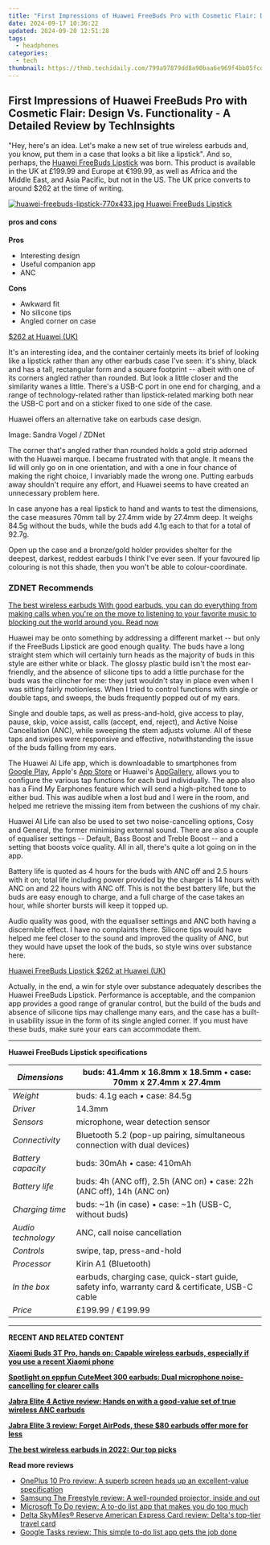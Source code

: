 ```yaml
---
title: "First Impressions of Huawei FreeBuds Pro with Cosmetic Flair: Design Vs. Functionality - A Detailed Review by TechInsights"
date: 2024-09-17 10:36:22
updated: 2024-09-20 12:51:28
tags:
  - headphones
categories:
  - tech
thumbnail: https://thmb.techidaily.com/799a97879dd8a90baa6e969f4bb05fcde15523a2765ac1b15d1b78fad2268973.jpg
---
```


## First Impressions of Huawei FreeBuds Pro with Cosmetic Flair: Design Vs. Functionality - A Detailed Review by TechInsights

"Hey, here's an idea. Let's make a new set of true wireless earbuds and, you know, put them in a case that looks a bit like a lipstick". And so, perhaps, the [Huawei FreeBuds Lipstick](https://consumer.huawei.com/uk/headphones/freebuds-lipstick/) was born. This product is available in the UK at £199.99 and Europe at €199.99, as well as Africa and the Middle East, and Asia Pacific, but not in the US. The UK price converts to around $262 at the time of writing. 

[![huawei-freebuds-lipstick-770x433.jpg](https://www.zdnet.com/a/img/2022/04/06/0e2b0d5f-094c-48ad-bdd5-d4dc7cec7216/huawei-freebuds-lipstick-770x433.jpg) Huawei FreeBuds Lipstick](https://consumer.huawei.com/uk/headphones/freebuds-lipstick/buy/) 

#### pros and cons

**Pros** 
* Interesting design
* Useful companion app
* ANC

**Cons** 
* Awkward fit
* No silicone tips
* Angled corner on case

[$262 at Huawei (UK)](https://consumer.huawei.com/uk/headphones/freebuds-lipstick/buy/)

It's an interesting idea, and the container certainly meets its brief of looking like a lipstick rather than any other earbuds case I've seen: it's shiny, black and has a tall, rectangular form and a square footprint -- albeit with one of its corners angled rather than rounded. But look a little closer and the similarity wanes a little. There's a USB-C port in one end for charging, and a range of technology-related rather than lipstick-related marking both near the USB-C port and on a sticker fixed to one side of the case. 

Huawei offers an alternative take on earbuds case design.

Image: Sandra Vogel / ZDNet

The corner that's angled rather than rounded holds a gold strip adorned with the Huawei marque. I became frustrated with that angle. It means the lid will only go on in one orientation, and with a one in four chance of making the right choice, I invariably made the wrong one. Putting earbuds away shouldn't require any effort, and Huawei seems to have created an unnecessary problem here. 

In case anyone has a real lipstick to hand and wants to test the dimensions, the case measures 70mm tall by 27.4mm wide by 27.4mm deep. It weighs 84.5g without the buds, while the buds add 4.1g each to that for a total of 92.7g. 

Open up the case and a bronze/gold holder provides shelter for the deepest, darkest, reddest earbuds I think I've ever seen. If your favoured lip colouring is not this shade, then you won't be able to colour-coordinate. 

### **ZDNET** Recommends

[The best wireless earbuds With good earbuds, you can do everything from making calls when you're on the move to listening to your favorite music to blocking out the world around you.  Read now](https://www.zdnet.com/article/best-wireless-earbuds/)

Huawei may be onto something by addressing a different market -- but only if the FreeBuds Lipstick are good enough quality. The buds have a long straight stem which will certainly turn heads as the majority of buds in this style are either white or black. The glossy plastic build isn't the most ear-friendly, and the absence of silicone tips to add a little purchase for the buds was the clincher for me: they just wouldn't stay in place even when I was sitting fairly motionless. When I tried to control functions with single or double taps, and sweeps, the buds frequently popped out of my ears. 

Single and double taps, as well as press-and-hold, give access to play, pause, skip, voice assist, calls (accept, end, reject), and Active Noise Cancellation (ANC), while sweeping the stem adjusts volume. All of these taps and swipes were responsive and effective, notwithstanding the issue of the buds falling from my ears. 

The Huawei AI Life app, which is downloadable to smartphones from [Google Play](https://play.google.com/store/apps/details?id=com.huaweioverseas.smarthome&hl=en%5FGB&gl=US), Apple's [App Store](https://apps.apple.com/us/app/huawei-ai-life/id1266194141) or Huawei's [AppGallery](https://appgallery.huawei.com/app/C10406921), allows you to configure the various tap functions for each bud individually. The app also has a Find My Earphones feature which will send a high-pitched tone to either bud. This was audible when a lost bud and I were in the room, and helped me retrieve the missing item from between the cushions of my chair. 

Huawei AI Life can also be used to set two noise-cancelling options, Cosy and General, the former minimising external sound. There are also a couple of equaliser settings -- Default, Bass Boost and Treble Boost -- and a setting that boosts voice quality. All in all, there's quite a lot going on in the app. 

Battery life is quoted as 4 hours for the buds with ANC off and 2.5 hours with it on; total life including power provided by the charger is 14 hours with ANC on and 22 hours with ANC off. This is not the best battery life, but the buds are easy enough to charge, and a full charge of the case takes an hour, while shorter bursts will keep it topped up. 

Audio quality was good, with the equaliser settings and ANC both having a discernible effect. I have no complaints there. Silicone tips would have helped me feel closer to the sound and improved the quality of ANC, but they would have upset the look of the buds, so style wins over substance here. 

[Huawei FreeBuds Lipstick $262 at Huawei (UK)](https://consumer.huawei.com/uk/headphones/freebuds-lipstick/buy/)

Actually, in the end, a win for style over substance adequately describes the Huawei FreeBuds Lipstick. Performance is acceptable, and the companion app provides a good range of granular control, but the build of the buds and absence of silicone tips may challenge many ears, and the case has a built-in usability issue in the form of its single angled corner. If you must have these buds, make sure your ears can accommodate them. 

---

**Huawei FreeBuds Lipstick specifications**

| _Dimensions_       | buds: 41.4mm x 16.8mm x 18.5mm • case: 70mm x 27.4mm x 27.4mm                                    |
| ------------------ | ------------------------------------------------------------------------------------------------ |
| _Weight_           | buds: 4.1g each • case: 84.5g                                                                    |
| _Driver_           | 14.3mm                                                                                           |
| _Sensors_          | microphone, wear detection sensor                                                                |
| _Connectivity_     | Bluetooth 5.2 (pop-up pairing, simultaneous connection with dual devices)                        |
| _Battery capacity_ | buds: 30mAh • case: 410mAh                                                                       |
| _Battery life_     | buds: 4h (ANC off), 2.5h (ANC on) • case: 22h (ANC off), 14h (ANC on)                            |
| _Charging time_    | buds: \~1h (in case) • case: \~1h (USB-C, without buds)                                          |
| _Audio technology_ | ANC, call noise cancellation                                                                     |
| _Controls_         | swipe, tap, press-and-hold                                                                       |
| _Processor_        | Kirin A1 (Bluetooth)                                                                             |
| _In the box_       | earbuds, charging case, quick-start guide, safety info, warranty card & certificate, USB-C cable |
| _Price_            | £199.99 / €199.99                                                                                |

---

**RECENT AND RELATED CONTENT**

[**Xiaomi Buds 3T Pro, hands on: Capable wireless earbuds, especially if you use a recent Xiaomi phone**](https://www.zdnet.com/article/xiaomi-buds-3t-pro-hands-on/)

[**Spotlight on eppfun CuteMeet 300 earbuds: Dual microphone noise-cancelling for clearer calls**](https://www.zdnet.com/article/spotlight-on-eppfun-cutemeet-300-earbuds-dual-microphone-noise-cancelling-for-clearer-calls-and-audio/)

[**Jabra Elite 4 Active review: Hands on with a good-value set of true wireless ANC earbuds**](https://www.zdnet.com/article/jabra-elite-4-active-review/)

[**Jabra Elite 3 review: Forget AirPods, these $80 earbuds offer more for less**](https://www.zdnet.com/product/jabra-elite-3-true-wireless-earphones-with-mic/)

[**The best wireless earbuds in 2022: Our top picks**](https://www.zdnet.com/article/best-wireless-earbuds/)

**Read more reviews**

* [OnePlus 10 Pro review: A superb screen heads up an excellent-value specification](https://www.zdnet.com/article/oneplus-10-pro-review/)
* [Samsung The Freestyle review: A well-rounded projector, inside and out](https://www.zdnet.com/home-and-office/home-entertainment/samsung-the-freestyle-review/)
* [Microsoft To Do review: A to-do list app that makes you do too much](https://www.zdnet.com/article/microsoft-to-do-review/)
* [Delta SkyMiles® Reserve American Express Card review: Delta's top-tier travel card](https://www.zdnet.com/finance/credit-cards/delta-skymilesr-reserve-american-express-card-review/)
* [Google Tasks review: This simple to-do list app gets the job done](https://www.zdnet.com/article/google-tasks-review/)

<ins class="adsbygoogle"
     style="display:block"
     data-ad-format="autorelaxed"
     data-ad-client="ca-pub-7571918770474297"
     data-ad-slot="1223367746"></ins>



<ins class="adsbygoogle"
     style="display:block"
     data-ad-client="ca-pub-7571918770474297"
     data-ad-slot="8358498916"
     data-ad-format="auto"
     data-full-width-responsive="true"></ins>
